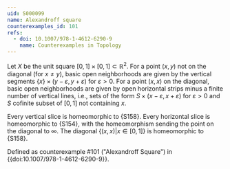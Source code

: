 ```yaml
---
uid: S000099
name: Alexandroff square
counterexamples_id: 101
refs:
  - doi: 10.1007/978-1-4612-6290-9
    name: Counterexamples in Topology
---
```

Let $X$ be the unit square $[0,1] \times [0,1] \subset \mathbb{R}^2$. For a point $(x,y)$ not on the diagonal (for $x \ne y$), basic open neighborhoods are given by the vertical segments $\{x\} \times (y - \varepsilon,y + \varepsilon)$ for $\varepsilon > 0$. For a point $(x,x)$ on the diagonal, basic open neighborhoods are given by open horizontal strips minus a finite number of vertical lines, i.e., sets of the form $S \times (x - \varepsilon,x + \varepsilon)$ for $\varepsilon > 0$ and $S$ cofinite subset of $[0,1]$ not containing $x$.

Every vertical slice is homeomorphic to {S158}. Every horizontal slice is homeomorphic to {S154}, with the homeomorphism sending the point on the diagonal to $\infty$. The diagonal $\{(x,x) | x \in [0, 1]\}$ is homeomorphic to {S158}.

Defined as counterexample #101 ("Alexandroff Square")
in {{doi:10.1007/978-1-4612-6290-9}}.
